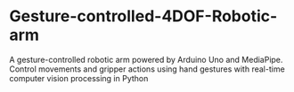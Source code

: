 # Gesture-controlled-4DOF-Robotic-arm
A gesture-controlled robotic arm powered by Arduino Uno and MediaPipe. Control movements and gripper actions using hand gestures with real-time computer vision processing in Python
